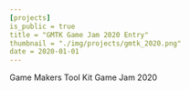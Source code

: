 ```yaml
---
[projects]
is_public = true 
title = "GMTK Game Jam 2020 Entry"
thumbnail = "./img/projects/gmtk_2020.png"
date = 2020-01-01
---
```


Game Makers Tool Kit Game Jam 2020
